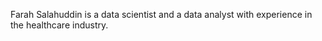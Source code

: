 Farah Salahuddin is a data scientist and a data analyst with experience in the healthcare industry.
